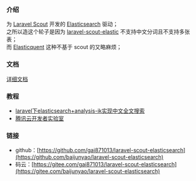 ### 介绍
为 [Laravel Scout](https://learnku.com/docs/laravel/5.8/scout/3946) 开发的 [Elasticsearch](https://baijunyao.com/article/155) 驱动；  
之所以造这个轮子是因为 [laravel-scout-elastic](https://github.com/ErickTamayo/laravel-scout-elastic) 不支持中文分词且不支持多张表；  
而 [Elasticquent](https://github.com/elasticquent/Elasticquent) 这种不基于 scout 的又略麻烦；  

### 文档
[详细文档](https://baijunyao.com/docs/laravel-scout-elasticsearch)

### 教程
- [laravel下elasticsearch+analysis-ik实现中文全文搜索](https://baijunyao.com/article/156)
- [腾讯云开发者实验室](https://cloud.tencent.com/developer/labs/lab/10433)

### 链接
- github：[https://github.com/gai871013/laravel-scout-elasticsearch](https://github.com/baijunyao/laravel-scout-elasticsearch)   
- 码云：[https://gitee.com/gai871013/laravel-scout-elasticsearch](https://gitee.com/baijunyao/laravel-scout-elasticsearch)

